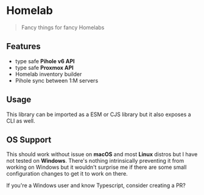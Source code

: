 # Homelab

> Fancy things for fancy Homelabs

## Features

- type safe **Pihole v6 API**
- type safe **Proxmox API**
- Homelab inventory builder
- Pihole sync between 1:M servers

## Usage

This library can be imported as a ESM or CJS library but it also exposes a CLI as well.


## OS Support

This should work without issue on **macOS** and most **Linux** distros but I have not tested on **Windows**. There's nothing intrinsically preventing it from working on Windows but it wouldn't surprise me if there are some small configuration changes to get it to work on there.

If you're a Windows user and know Typescript, consider creating a PR?
